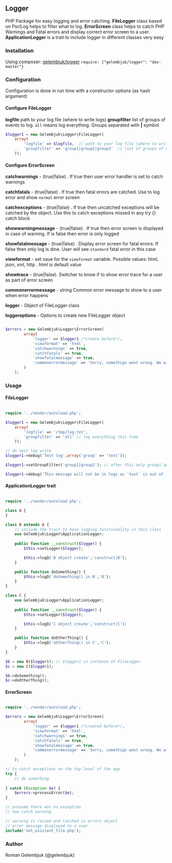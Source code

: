 ## Logger

PHP Package for easy logging and error catching. 
**FileLogger** class based on Psr/Log helps to filter what to log. 
**ErrorScreen** class helps to catch PHP Warnings and Fatal errors and display correct error screen to a user.
**ApplicationLogger** is a trait to include logger in different classes very easy

### Installation
Using composer: [gelembjuk/logger](http://packagist.org/packages/gelembjuk/logger) ``` require: {"gelembjuk/logger": "dev-master"} ```

### Configuration

Configuration is done in run time with a constructor options (as hash argument)

#### Configure FileLogger 

**logfile** path to your log file (where to write logs)
**groupfilter** list of groups of events to log. `all` means log everything. Groups separated with **|** symbol

```php
$logger1 = new Gelembjuk\Logger\FileLogger(
	array(
		'logfile' => $logfile,  // path to your log file (where to write logs)
		'groupfilter' => 'group1|group2|group3'  // list of groups of events to log. `all` means log everything
	));

```

#### Configure ErrorScreen 

**catchwarnings**	- (true|false) . If true then user error handler is set to catch warnings

**catchfatals**		- (true|false) . If true then fatal errors are catched. Use to log error and show `normal` error screen

**catchexceptions**	- (true|false) . If true then uncatched exceptions will be catched by the object. Use this to catch exceptions missed in any try {} catch block

**showwarningmessage**	- (true|false) . If true then error screen is displayed in case of warning. If is false then error is only logged 

**showfatalmessage** 	- (true|false) . Display error screen for fatal errors. If false then only log is dine. User will see `standard` fatal error in this case

**viewformat**		- set vaue for the `viewformat` variable. Possible values: html, json, xml, http . html is default value

**showtrace**		- (true|false). Switcher to know if to show error trace for a user as part of error screen

**commonerrormessage**	- string Common error message to show to a user when error happens

**logger**		- Object of FileLogger class

**loggeroptions** 	- Options to create new FileLogger object


```php

$errors = new Gelembjuk\Logger\ErrorScreen(
		array(
			'logger' => $logger1 /*create before*/,
			'viewformat' => 'html',
			'catchwarnings' => true,
			'catchfatals' => true,
			'showfatalmessage' => true,
			'commonerrormessage' => 'Sorry, somethign went wrong. We will solve ASAP'
		)
	);


```

### Usage

#### FileLogger

```php

require '../vendor/autoload.php';

$logger1 = new Gelembjuk\Logger\FileLogger(
	array(
		'logfile' => '/tmp/log.txt',
		'groupfilter' => 'all' // log everything this time
	));

// do test log write
$logger1->debug('Test log',array('group' => 'test'));

$logger1->setGroupFilter('group1|group2'); // after this only group1 and group2 events are logged

$logger1->debug('This message will not be in logs as `test` is out of filter',array('group' => 'test'));

```
#### ApplicationLogger trait

```php

require '../vendor/autoload.php';

class A {
}

class B extends A {
	// include the trait to have logging functionality in this class
	use Gelembjuk\Logger\ApplicationLogger;
	
	public function __construct($logger) {
		$this->setLogger($logger);

		$this->logQ('B object create','construct|B');
	}

	public function doSomething() {
		$this->logQ('doSomething() in B','B');
	}
}

class C {
	use Gelembjuk\Logger\ApplicationLogger;
	
	public function __construct($logger) {
		$this->setLogger($logger);

		$this->logQ('C object create','construct|C');
	}

	public function doOtherThing() {
		$this->logQ('oOtherThing() in C','C');
	}
}

$b = new B($logger1); // $logger1 is instance of FileLogger
$c = new C($logger1);

$b->doSomething();
$c->doOtherThing();

```

#### ErrorScreen

```php

require '../vendor/autoload.php';

$errors = new Gelembjuk\Logger\ErrorScreen(
		array(
			'logger' => $logger1 /*created before*/,
			'viewformat' => 'html',
			'catchwarnings' => true,
			'catchfatals' => true,
			'showfatalmessage' => true,
			'commonerrormessage' => 'Sorry, somethign went wrong. We will solve ASAP'
		)
	);

// to catch exceptions on the top level of the app
try {
	// do something 
	
} catch (Exception $e) {
	$errors->processError($e);
}

// presume there was no exception
// now catch warning

// warning is raised and catched in errors object
// error message displayed to a user
include('not_existent_file.php'); 	

```

### Author

Roman Gelembjuk (@gelembjuk)

